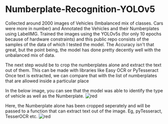 # Numberplate-Recognition-YOLOv5

Collected around 2000 images of Vehicles (Imbalanced mix of classes. Cars were more in number) and Annotated the Vehicles and their Numberplates using LabelIMG.
Trained the images using the YOLOv5s (for only 10 epochs because of hardware constraints) and this public repo consists of the samples of the data of which I tested the model.
The Accuracy isn't that great, but the point being, the model has done pretty decently well with the unbalanced mix of data. 

The next step would be to crop the numberplates alone and extract the text out of them. This can be made with libraries like Easy OCR or PyTesseract 
Once text is extracted, we can compare that with the list of numberplates that are allowed inside a particular place

In the below image, you can see that the model was able to identify the type of vehicle as well as the Numberplate.
![red](https://user-images.githubusercontent.com/20862520/147906666-4aa7f3c0-abc7-4bde-a773-404685f390f7.jpg)

Here, the Numberplate alone has been cropped seperately and will be passed to a function that can extract text out of the image. Eg, pyTesseract, TesserOCR etc.
![red](https://user-images.githubusercontent.com/20862520/147911514-262d3cca-8f0c-4a6e-981b-344904a2739b.jpg)



